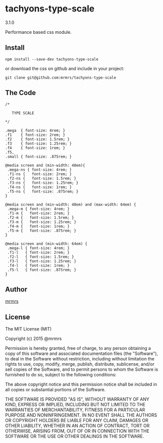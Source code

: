 # tachyons-type-scale
3.1.0

Performance based css module.

## Install
```
npm install --save-dev tachyons-type-scale
```

or download the css on github and include in your project:

```
git clone git@github.com:mrmrs/tachyons-type-scale
```

## The Code
```
/*

   TYPE SCALE

*/

.mega  { font-size: 4rem; }
.f1    { font-size: 2rem; }
.f2    { font-size: 1.5rem; }
.f3    { font-size: 1.25rem; }
.f4    { font-size: 1rem; }
.f5,
.small { font-size: .875rem; }

@media screen and (min-width: 48em){
 .mega-ns { font-size: 4rem; }
 .f1-ns {   font-size: 2rem; }
 .f2-ns {   font-size: 1.5rem; }
 .f3-ns {   font-size: 1.25rem; }
 .f4-ns {   font-size: 1rem; }
 .f5-ns {   font-size: .875rem; }
}

@media screen and (min-width: 48em) and (max-width: 64em) {
 .mega-m { font-size: 4rem; }
 .f1-m {   font-size: 2rem; }
 .f2-m {   font-size: 1.5rem; }
 .f3-m {   font-size: 1.25rem; }
 .f4-m {   font-size: 1rem; }
 .f5-m {   font-size: .875rem; }
}

@media screen and (min-width: 64em) {
 .mega-l { font-size: 4rem; }
 .f1-l   { font-size: 2rem; }
 .f2-l   { font-size: 1.5rem; }
 .f3-l   { font-size: 1.25rem; }
 .f4-l   { font-size: 1rem; }
 .f5-l   { font-size: .875rem; }
}

```

## Author

[mrmrs](http://mrmrs.io)

## License

The MIT License (MIT)

Copyright (c) 2015 @mrmrs

Permission is hereby granted, free of charge, to any person obtaining a copy
of this software and associated documentation files (the "Software"), to deal
in the Software without restriction, including without limitation the rights
to use, copy, modify, merge, publish, distribute, sublicense, and/or sell
copies of the Software, and to permit persons to whom the Software is
furnished to do so, subject to the following conditions:

The above copyright notice and this permission notice shall be included in
all copies or substantial portions of the Software.

THE SOFTWARE IS PROVIDED "AS IS", WITHOUT WARRANTY OF ANY KIND, EXPRESS OR
IMPLIED, INCLUDING BUT NOT LIMITED TO THE WARRANTIES OF MERCHANTABILITY,
FITNESS FOR A PARTICULAR PURPOSE AND NONINFRINGEMENT. IN NO EVENT SHALL THE
AUTHORS OR COPYRIGHT HOLDERS BE LIABLE FOR ANY CLAIM, DAMAGES OR OTHER
LIABILITY, WHETHER IN AN ACTION OF CONTRACT, TORT OR OTHERWISE, ARISING FROM,
OUT OF OR IN CONNECTION WITH THE SOFTWARE OR THE USE OR OTHER DEALINGS IN
THE SOFTWARE.

